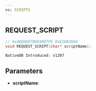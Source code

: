 ```yaml
---
ns: SCRIPTS
---
```

## REQUEST_SCRIPT

```c
// 0x46ED607DDD40D7FE 0xE26B2666
void REQUEST_SCRIPT(char* scriptName);
```

```
NativeDB Introduced: v1207
```

## Parameters
* **scriptName**:
